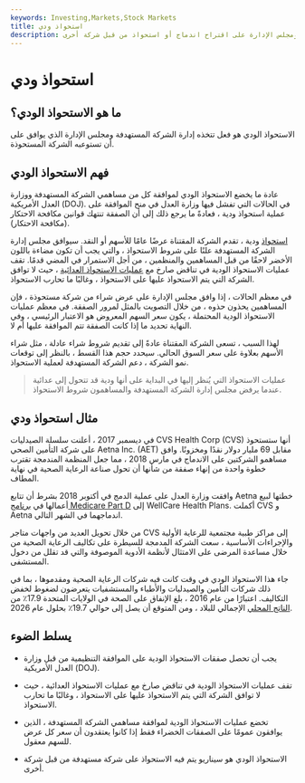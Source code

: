 ```yaml
---
keywords: Investing,Markets,Stock Markets
title: استحواذ ودي
description: يحدث الاستحواذ الودي عندما توافق إدارة الشركة المستهدفة ومجلس الإدارة على اقتراح اندماج أو استحواذ من قبل شركة أخرى.
---
```


# استحواذ ودي
## ما هو الاستحواذ الودي؟

الاستحواذ الودي هو فعل تتخذه إدارة الشركة المستهدفة ومجلس الإدارة الذي يوافق على أن تستوعبه الشركة المستحوذة.

## فهم الاستحواذ الودي

عادة ما يخضع الاستحواذ الودي لموافقة كل من مساهمي الشركة المستهدفة ووزارة العدل الأمريكية (DOJ). في الحالات التي تفشل فيها وزارة العدل في منح الموافقة على عملية استحواذ ودية ، فعادةً ما يرجع ذلك إلى أن الصفقة تنتهك قوانين مكافحة الاحتكار (مكافحة الاحتكار).

[استحواذ](/takeover) ودية ، تقدم الشركة المقتناة عرضًا عامًا للأسهم أو النقد. سيوافق مجلس إدارة الشركة المستهدفة علنًا على شروط الاستحواذ ، والتي يجب أن تكون مضاءة باللون الأخضر لاحقًا من قبل المساهمين والمنظمين ، من أجل الاستمرار في المضي قدمًا. تقف عمليات الاستحواذ الودية في تناقض صارخ مع [عمليات الاستحواذ العدائية](/hostiletakeover) ، حيث لا توافق الشركة التي يتم الاستحواذ عليها على الاستحواذ ، وغالبًا ما تحارب الاستحواذ.

في معظم الحالات ، إذا وافق مجلس الإدارة على عرض شراء من شركة مستحوذة ، فإن المساهمين يحذون حذوه ، من خلال التصويت بالمثل لمرور الصفقة. في معظم عمليات الاستحواذ الودية المحتملة ، يكون سعر السهم المعروض هو الاعتبار الرئيسي ، وفي النهاية تحديد ما إذا كانت الصفقة تتم الموافقة عليها أم لا.

لهذا السبب ، تسعى الشركة المقتناة عادةً إلى تقديم شروط شراء عادلة ، مثل شراء الأسهم بعلاوة على سعر السوق الحالي. سيحدد حجم هذا القسط ، بالنظر إلى توقعات نمو الشركة ، دعم الشركة المستهدفة لعملية الاستحواذ.

> عمليات الاستحواذ التي يُنظر إليها في البداية على أنها ودية قد تتحول إلى عدائية عندما يرفض مجلس إدارة الشركة المستهدفة والمساهمون شروط الاستحواذ.

>

## مثال استحواذ ودي

في ديسمبر 2017 ، أعلنت سلسلة الصيدليات CVS Health Corp (CVS) أنها ستستحوذ على شركة التأمين الصحي Aetna Inc. (AET) مقابل 69 مليار دولار نقدًا ومخزونًا. وافق مساهمو الشركتين على الاندماج في مارس 2018 ، مما جعل المنظمة المندمجة تقترب خطوة واحدة من إنهاء صفقة من شأنها أن تحول صناعة الرعاية الصحية في نهاية المطاف.

وافقت وزارة العدل على عملية الدمج في أكتوبر 2018 بشرط أن تتابع Aetna خطتها لبيع أعمالها في [برنامج Medicare Part D](/medicarepartd) إلى WellCare Health Plans. أكملت CVS و Aetna اندماجهما في الشهر التالي.

من خلال تحويل العديد من واجهات متاجر CVS إلى مراكز طبية مجتمعية للرعاية الأولية والإجراءات الأساسية ، سعت الشركة المدمجة للسيطرة على تكاليف الرعاية الصحية من خلال مساعدة المرضى على الامتثال لأنظمة الأدوية الموصوفة والتي قد تقلل من دخول المستشفى.

جاء هذا الاستحواذ الودي في وقت كانت فيه شركات الرعاية الصحية ومقدموها ، بما في ذلك شركات التأمين والصيدليات والأطباء والمستشفيات يتعرضون لضغوط لخفض التكاليف. اعتبارًا من عام 2016 ، بلغ الإنفاق على الصحة في الولايات المتحدة 17.9٪ من [الناتج المحلي](/gdp) الإجمالي للبلاد ، ومن المتوقع أن يصل إلى حوالي 19.7٪ بحلول عام 2026.

## يسلط الضوء

- يجب أن تحصل صفقات الاستحواذ الودية على الموافقة التنظيمية من قبل وزارة العدل الأمريكية (DOJ).

- تقف عمليات الاستحواذ الودية في تناقض صارخ مع عمليات الاستحواذ العدائية ، حيث لا توافق الشركة التي يتم الاستحواذ عليها على الاستحواذ ، وغالبًا ما تحارب الاستحواذ.

- تخضع عمليات الاستحواذ الودية لموافقة مساهمي الشركة المستهدفة ، الذين يوافقون عمومًا على الصفقات الخضراء فقط إذا كانوا يعتقدون أن سعر كل عرض للسهم معقول.

- الاستحواذ الودي هو سيناريو يتم فيه الاستحواذ على شركة مستهدفة من قبل شركة أخرى.

